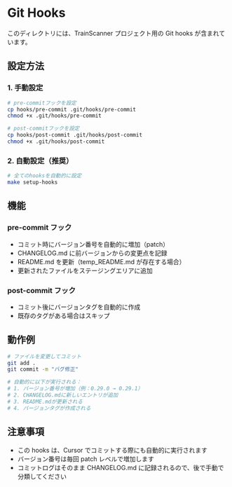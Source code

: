 # Git Hooks

このディレクトリには、TrainScanner プロジェクト用の Git hooks が含まれています。

## 設定方法

### 1. 手動設定

```bash
# pre-commitフックを設定
cp hooks/pre-commit .git/hooks/pre-commit
chmod +x .git/hooks/pre-commit

# post-commitフックを設定
cp hooks/post-commit .git/hooks/post-commit
chmod +x .git/hooks/post-commit
```

### 2. 自動設定（推奨）

```bash
# 全てのhooksを自動的に設定
make setup-hooks
```

## 機能

### pre-commit フック

- コミット時にバージョン番号を自動的に増加（patch）
- CHANGELOG.md に前バージョンからの変更点を記録
- README.md を更新（temp_README.md が存在する場合）
- 更新されたファイルをステージングエリアに追加

### post-commit フック

- コミット後にバージョンタグを自動的に作成
- 既存のタグがある場合はスキップ

## 動作例

```bash
# ファイルを変更してコミット
git add .
git commit -m "バグ修正"

# 自動的に以下が実行される：
# 1. バージョン番号が増加（例：0.29.0 → 0.29.1）
# 2. CHANGELOG.mdに新しいエントリが追加
# 3. README.mdが更新される
# 4. バージョンタグが作成される
```

## 注意事項

- この hooks は、Cursor でコミットする際にも自動的に実行されます
- バージョン番号は毎回 patch レベルで増加します
- コミットログはそのまま CHANGELOG.md に記録されるので、後で手動で分類してください
